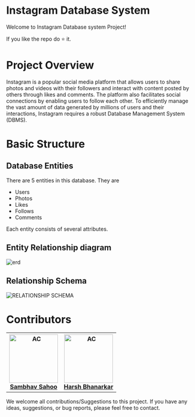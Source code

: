 # Instagram Database System
 Welcome to Instagram Database system Project!
 
 If you like the repo do ⭐ it.
# Project Overview
Instagram is a popular social media platform that allows users to share photos and videos with their followers and interact with content posted by others through likes and comments. The platform also facilitates social connections by enabling users to follow each other. To efficiently manage the vast amount of data generated by millions of users and their interactions, Instagram requires a robust Database Management System (DBMS).


# Basic Structure
## Database Entities
 There are 5 entities in this database. They are
 - Users
 - Photos
 - Likes
 - Follows
 - Comments
   
 Each entity consists of several attributes.

## Entity Relationship diagram
<img src="![image](https://github.com/linaticcode/Instagram_Database/assets/105580131/600db44e-49f4-49bd-aee5-b557f1a20415)" alt="erd">

## Relationship Schema
![RELATIONSHIP SCHEMA](https://github.com/linaticcode/Instagram_Database/assets/105580131/2a2d6cda-a766-4d8d-904a-c12aec78e949)


# Contributors
<table>
    <tr>
        <th>
            <img src="https://avatars.githubusercontent.com/u/105580131?v=4" alt="AC" width = 130px>
            <br>
            <a href="https://github.com/linaticcode">Sambhav Sahoo</a>
        </th>
        <th>
            <img src="https://avatars.githubusercontent.com/u/139684878?s=400&u=2a0103ed625edb14d4777d7336908ad504c83970&v=4" alt="AC" width = 130px>
            <br>
            <a href="">Harsh Bhanarkar</a>
        </th>
    </tr>
</table>

We welcome all contributions/Suggestions to this project. If you have any ideas, suggestions, or bug reports, please feel free to contact.
